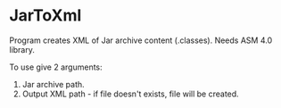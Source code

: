 # JarToXml
Program creates XML of Jar archive content (.classes). Needs ASM 4.0 library.

To use give 2 arguments:
1. Jar archive path.
2. Output XML path - if file doesn't exists, file will be created.
